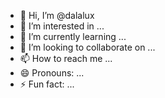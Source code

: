 - 👋 Hi, I’m @dalalux
- 👀 I’m interested in ...
- 🌱 I’m currently learning ...
- 💞️ I’m looking to collaborate on ...
- 📫 How to reach me ...
- 😄 Pronouns: ...
- ⚡ Fun fact: ...

<!---
dalalux/dalalux is a ✨ special ✨ repository because its `README.md` (this file) appears on your GitHub profile.
You can click the Preview link to take a look at your changes.
--->
